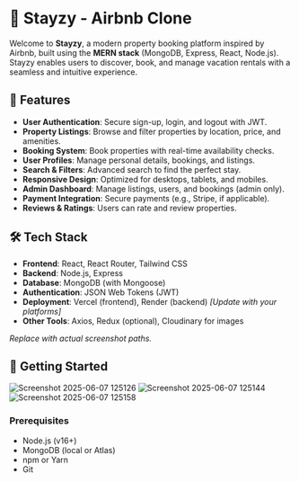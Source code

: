 # 🏡 Stayzy - Airbnb Clone

Welcome to **Stayzy**, a modern property booking platform inspired by Airbnb, built using the **MERN stack** (MongoDB, Express, React, Node.js). Stayzy enables users to discover, book, and manage vacation rentals with a seamless and intuitive experience.

## 🌟 Features

- **User Authentication**: Secure sign-up, login, and logout with JWT.
- **Property Listings**: Browse and filter properties by location, price, and amenities.
- **Booking System**: Book properties with real-time availability checks.
- **User Profiles**: Manage personal details, bookings, and listings.
- **Search & Filters**: Advanced search to find the perfect stay.
- **Responsive Design**: Optimized for desktops, tablets, and mobiles.
- **Admin Dashboard**: Manage listings, users, and bookings (admin only).
- **Payment Integration**: Secure payments (e.g., Stripe, if applicable).
- **Reviews & Ratings**: Users can rate and review properties.

## 🛠️ Tech Stack

- **Frontend**: React, React Router, Tailwind CSS
- **Backend**: Node.js, Express
- **Database**: MongoDB (with Mongoose)
- **Authentication**: JSON Web Tokens (JWT)
- **Deployment**: Vercel (frontend), Render (backend) *[Update with your platforms]*
- **Other Tools**: Axios, Redux (optional), Cloudinary for images


*Replace with actual screenshot paths.*

## 🚀 Getting Started
![Screenshot 2025-06-07 125126](https://github.com/user-attachments/assets/fe2817dd-64de-4e18-8c19-3c1a7119e9bd)
![Screenshot 2025-06-07 125144](https://github.com/user-attachments/assets/b5b297f7-f36e-4f88-a17e-97e561db7883)
![Screenshot 2025-06-07 125158](https://github.com/user-attachments/assets/03274d20-f475-4eab-80be-74df920c76c6)


### Prerequisites

- Node.js (v16+)
- MongoDB (local or Atlas)
- npm or Yarn
- Git
